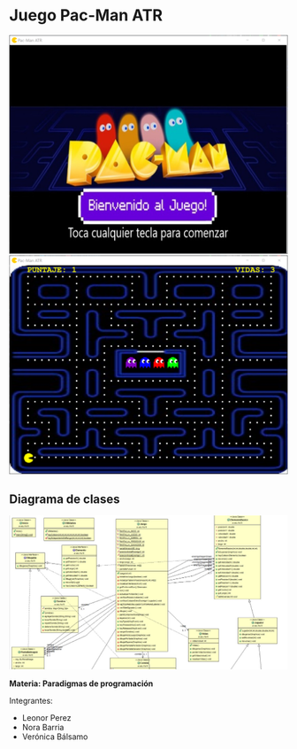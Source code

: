 # Juego Pac-Man ATR

![inicio](inicio.png)
![juego](juego.png)
## Diagrama de clases
![diagrama clases](diagrama%20de%20clases.jpeg)

**Materia: Paradigmas de programación**

Integrantes:
- Leonor Perez
- Nora Barria
- Verónica Bálsamo

